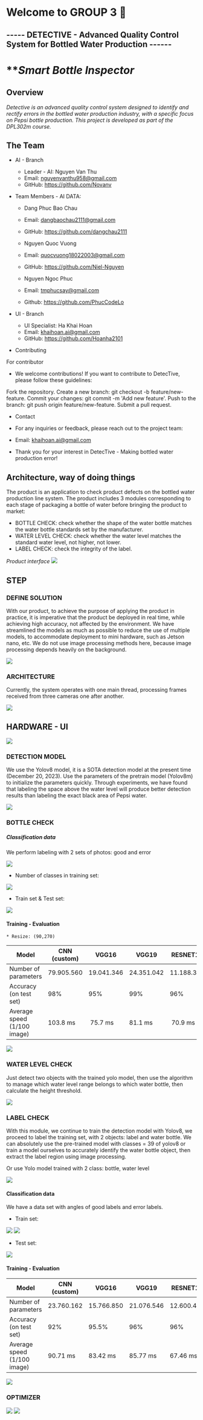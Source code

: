 # **Welcome to GROUP 3 💞**
## **----- DETECTIVE - Advanced Quality Control System for Bottled Water Production ------**

# ***Smart Bottle Inspector*

## **Overview**

*Detective is an advanced quality control system designed to identify and rectify errors in the bottled water production industry, with a specific focus on Pepsi bottle production. This project is developed as part of the DPL302m course.*

## **The Team**

- AI - Branch

    + Leader - AI: Nguyen Van Thu 
    + Email: nguyenvanthu958@gmail.com
    + GitHub: https://github.com/Novanv

- Team Members - AI DATA:
    + Dang Phuc Bao Chau
    + Email: dangbaochau2111@gmail.com
    + GitHub: https://github.com/dangchau2111

    + Nguyen Quoc Vuong
    + Email: quocvuong18022003@gmail.com
    + GitHub: https://github.com/Niel-Nguyen

    + Nguyen Ngoc Phuc
    + Email: tmphucsay@gmail.com
    + Github: https://github.com/PhucCodeLo

- UI - Branch
    + UI Specialist: Ha Khai Hoan
    + Email: khaihoan.ai@gmail.com
    + GitHub: https://github.com/Hoanha2101



- Contributing

For contributor

+ We welcome contributions! If you want to contribute to DetecTive, please follow these guidelines:

Fork the repository.
Create a new branch: git checkout -b feature/new-feature.
Commit your changes: git commit -m 'Add new feature'.
Push to the branch: git push origin feature/new-feature.
Submit a pull request.

- Contact
+ For any inquiries or feedback, please reach out to the project team:

+ Email: khaihoan.ai@gmail.com
+ Thank you for your interest in DetecTive - Making bottled water production error!


## **Architecture, way of doing things**

The product is an application to check product defects on the bottled water production line system.
The product includes 3 modules corresponding to each stage of packaging a bottle of water before bringing the product to market:

- BOTTLE CHECK: check whether the shape of the water bottle matches the water bottle standards set by the manufacturer.
- WATER LEVEL CHECK: check whether the water level matches the standard water level, not higher, not lower.
- LABEL CHECK: check the integrity of the label.

*Product interface*
<img src="illustration/APP.png">


## **STEP**

### **DEFINE SOLUTION**
With our product, to achieve the purpose of applying the product in practice, it is imperative that the product be deployed in real time, while achieving high accuracy, not affected by the environment.
We have streamlined the models as much as possible to reduce the use of multiple models, to accommodate deployment to mini hardware, such as Jetson nano, etc.
We do not use image processing methods here, because image processing depends heavily on the background.

<img src="illustration/define_solution.png">


### **ARCHITECTURE**

Currently, the system operates with one main thread, processing frames received from three cameras one after another.

<img src="illustration/architecture.png">

## **HARDWARE - UI**
<img src="illustration/hardware.png">


### **DETECTION MODEL**
We use the Yolov8 model, it is a SOTA detection model at the present time (December 20, 2023).
Use the parameters of the pretrain model (Yolov8m) to initialize the parameters quickly.
Through experiments, we have found that labeling the space above the water level will produce better detection results than labeling the exact black area of Pepsi water.

<img src="illustration/yolo.png">

### **BOTTLE CHECK**

##### **Classification data**

We perform labeling with 2 sets of photos: good and error

<img src="illustration\data_bottle.png">

+ Number of classes in training set:

<img src="illustration\visual_bottle_1.jpg">

+ Train set & Test set:

<img src="illustration\visual_bottle_2.jpg">

#### **Training - Evaluation**

    * Resize: (90,270)

| Model	| CNN (custom) | VGG16 | VGG19 |	RESNET18 |
| -----	| ------------ | ----- | -------- | ------------------- |
| Number of parameters | 79.905.560 | 19.041.346 | 24.351.042 | 11.188.354 |
| Accuracy (on test set) | 98% | 95% | 99% |   96%	|
| Average speed (1/100 image) | 103.8 ms |  75.7 ms | 81.1 ms	|  70.9 ms |

<img src="illustration\evaluation_bottle.png">

### **WATER LEVEL CHECK**
Just detect two objects with the trained yolo model, then use the algorithm to manage which water level range belongs to which water bottle, then calculate the height threshold.

<img src="illustration/tech_water_level.png">


### **LABEL CHECK**

With this module, we continue to train the detection model with Yolov8, we proceed to label the training set, with 2 objects: label and water bottle. We can absolutely use the pre-trained model with classes = 39 of yolov8 or train a model ourselves to accurately identify the water bottle object, then extract the label region using image processing.

Or use Yolo model trained with 2 class: bottle, water level

<img src="illustration/line_label.png">


#### **Classification data**

We have a data set with angles of good labels and error labels.

+ Train set:
<img src="illustration/visual_label_1.png">
<img src="illustration/visual_label_2.jpg">

+ Test set:
<img src="illustration/visual_test_label.png">

#### **Training - Evaluation**

| Model	| CNN (custom) | VGG16 | VGG19 | RESNET18 |	RESNET34 |
| -----	| ------------ | ----- | ----- | -------- |	-------- |
| Number of parameters | 23.760.162 |15.766.850 | 21.076.546 |12.600.450 | 23.290.178 |
| Accuracy (on test set) | 92% | 95.5% | 96% | 96%	| 96.75% |
| Average speed (1/100 image) | 90.71 ms | 83.42 ms | 85.77 ms	| 67.46 ms | 78.77 ms |

<img src="illustration\evaluation_label.png">

### **OPTIMIZER**

<img src="illustration\optimize1.png">

<img src="illustration\optimize2.png">



